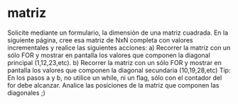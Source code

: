# matriz
Solicite mediante un formulario, la dimensión de una matriz cuadrada. En la siguiente página, cree esa matriz de NxN completa con valores incrementales y realice las siguientes acciones: a) Recorrer la matriz con un sólo FOR y mostrar en pantalla los valores que componen la diagonal principal (1,12,23,etc). b) Recorrer la matriz con un sólo FOR y mostrar en pantalla los valores que componen la diagonal secundaria (10,19,28,etc) Tip: En los pasos a y b, no utilice un while, ni un flag, sólo con el contador del for debe alcanzar. Analice las posiciones de la matriz que componen las diagonales ;)
